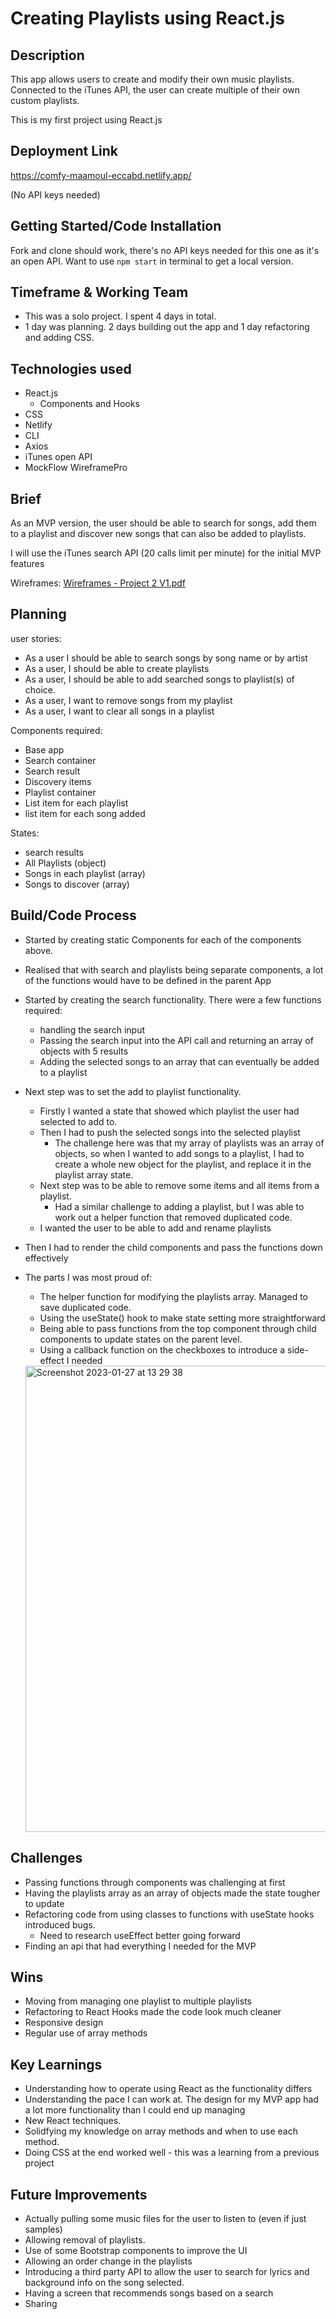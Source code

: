 # Creating Playlists using React.js

## Description

This app allows users to create and modify their own music playlists. Connected to the iTunes API, the user can create multiple of their own custom playlists.

This is my first project using React.js

## Deployment Link

https://comfy-maamoul-eccabd.netlify.app/

(No API keys needed)

## Getting Started/Code Installation

Fork and clone should work, there's no API keys needed for this one as it's an open API. 
Want to use `npm start` in terminal to get a local version.

## Timeframe & Working Team

- This was a solo project. I spent 4 days in total. 
- 1 day was planning. 2 days building out the app and 1 day refactoring and adding CSS.

## Technologies used
- React.js
    - Components and Hooks
- CSS
- Netlify
- CLI
- Axios
- iTunes open API
- MockFlow WireframePro

## Brief

As an MVP version, the user should be able to search for songs, add them to a playlist and discover new songs that can also be added to playlists.

I will use the iTunes search API (20 calls limit per minute) for the initial MVP features

Wireframes: [Wireframes - Project 2 V1.pdf](https://github.com/justinpjtate1/React.js_Music_UI/files/10480485/Wireframes.-.Project.2.V1.pdf)

## Planning

user stories:
- As a user I should be able to search songs by song name or by artist
- As a user, I should be able to create playlists
- As a user, I should be able to add searched songs to playlist(s) of choice.
- As a user, I want to remove songs from my playlist
- As a user, I want to clear all songs in a playlist

Components required:
* Base app
* Search container
* Search result
* Discovery items
* Playlist container
* List item for each playlist
* list item for each song added

States:
* search results
* All Playlists (object)
* Songs in each playlist (array)
* Songs to discover (array)

## Build/Code Process

- Started by creating static Components for each of the components above.
- Realised that with search and playlists being separate components, a lot of the functions would have to be defined in the parent App
- Started by creating the search functionality. There were a few functions required:
    - handling the search input
    - Passing the search input into the API call and returning an array of objects with 5 results
    - Adding the selected songs to an array that can eventually be added to a playlist
- Next step was to set the add to playlist functionality.
    - Firstly I wanted a state that showed which playlist the user had selected to add to.
    - Then I had to push the selected songs into the selected playlist
        - The challenge here was that my array of playlists was an array of objects, so when I wanted to add songs to a playlist, I had to create a whole new object for the playlist, and replace it in the playlist array state.
    - Next step was to be able to remove some items and all items from a playlist.
        - Had a similar challenge to adding a playlist, but I was able to work out a helper function that removed duplicated code.
    - I wanted the user to be able to add and rename playlists
- Then I had to render the child components and pass the functions down effectively

- The parts I was most proud of:
    - The helper function for modifying the playlists array. Managed to save duplicated code.
    - Using the useState() hook to make state setting more straightforward
    - Being able to pass functions from the top component through child components to update states on the parent level.
    - Using a callback function on the checkboxes to introduce a side-effect I needed
    
    <img width="746" alt="Screenshot 2023-01-27 at 13 29 38" src="https://user-images.githubusercontent.com/119341279/215107806-2db524da-3e03-4499-9651-00c5ef470679.png">


## Challenges

- Passing functions through components was challenging at first
- Having the playlists array as an array of objects made the state tougher to update
- Refactoring code from using classes to functions with useState hooks introduced bugs.
    - Need to research useEffect better going forward
- Finding an api that had everything I needed for the MVP

## Wins

- Moving from managing one playlist to multiple playlists
- Refactoring to React Hooks made the code look much cleaner
- Responsive design
- Regular use of array methods

## Key Learnings

- Understanding how to operate using React as the functionality differs
- Understanding the pace I can work at. The design for my MVP app had a lot more functionality than I could end up managing
- New React techniques.
- Solidfying my knowledge on array methods and when to use each method.
- Doing CSS at the end worked well - this was a learning from a previous project

## Future Improvements

- Actually pulling some music files for the user to listen to (even if just samples)
- Allowing removal of playlists.
- Use of some Bootstrap components to improve the UI
- Allowing an order change in the playlists
- Introducing a third party API to allow the user to search for lyrics and background info on the song selected.
- Having a screen that recommends songs based on a search
- Sharing
